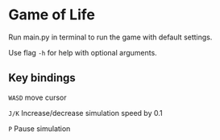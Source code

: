 # Game of Life
Run main.py in terminal to run the game with default settings.

Use flag `-h` for help with optional arguments.

## Key bindings
`WASD` move cursor

`J/K` Increase/decrease simulation speed by 0.1

`P` Pause simulation
